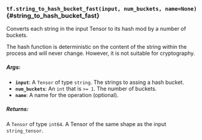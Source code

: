 ### `tf.string_to_hash_bucket_fast(input, num_buckets, name=None)` {#string_to_hash_bucket_fast}

Converts each string in the input Tensor to its hash mod by a number of buckets.

The hash function is deterministic on the content of the string within the
process and will never change. However, it is not suitable for cryptography.

##### Args:


*  <b>`input`</b>: A `Tensor` of type `string`. The strings to assing a hash bucket.
*  <b>`num_buckets`</b>: An `int` that is `>= 1`. The number of buckets.
*  <b>`name`</b>: A name for the operation (optional).

##### Returns:

  A `Tensor` of type `int64`.
  A Tensor of the same shape as the input `string_tensor`.

